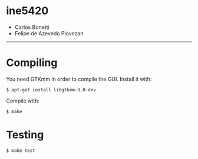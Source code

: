 # ine5420

* Carlos Bonetti
* Felipe de Azevedo Piovezan

---

# Compiling

You need GTKmm in order to compile the GUI. Install it with:

```
$ apt-get install libgtkmm-3.0-dev
```

Compile with:

```
$ make
```

# Testing

```
$ make test
```
